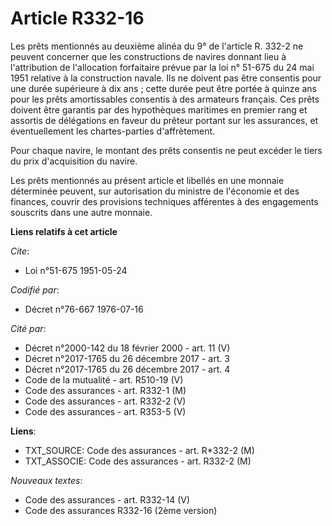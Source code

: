 # Article R332-16

Les prêts mentionnés au deuxième alinéa du 9° de l'article R. 332-2 ne peuvent concerner que les constructions de navires
donnant lieu à l'attribution de l'allocation forfaitaire prévue par la loi n° 51-675 du 24 mai 1951 relative à la
construction navale. Ils ne doivent pas être consentis pour une durée supérieure à dix ans ; cette durée peut être portée à
quinze ans pour les prêts amortissables consentis à des armateurs français. Ces prêts doivent être garantis par des
hypothèques maritimes en premier rang et assortis de délégations en faveur du prêteur portant sur les assurances, et
éventuellement les chartes-parties d'affrètement.

Pour chaque navire, le montant des prêts consentis ne peut excéder le tiers du prix d'acquisition du navire.

Les prêts mentionnés au présent article et libellés en une monnaie déterminée peuvent, sur autorisation du ministre de
l'économie et des finances, couvrir des provisions techniques afférentes à des engagements souscrits dans une autre monnaie.

**Liens relatifs à cet article**

_Cite_:

  - Loi n°51-675 1951-05-24

_Codifié par_:

  - Décret n°76-667 1976-07-16

_Cité par_:

  - Décret n°2000-142 du 18 février 2000 - art. 11 (V)
  - Décret n°2017-1765 du 26 décembre 2017 - art. 3
  - Décret n°2017-1765 du 26 décembre 2017 - art. 4
  - Code de la mutualité - art. R510-19 (V)
  - Code des assurances - art. R332-1 (M)
  - Code des assurances - art. R332-2 (V)
  - Code des assurances - art. R353-5 (V)

**Liens**:

  - TXT_SOURCE: Code des assurances - art. R*332-2 (M)
  - TXT_ASSOCIE: Code des assurances - art. R332-2 (M)

_Nouveaux textes_:

  - Code des assurances - art. R332-14 (V)
  - Code des assurances R332-16 (2ème version)
